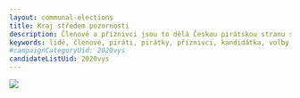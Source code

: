 ```yaml
---
layout: communal-elections
title: Kraj středem pozornosti
description: Členové a příznivci jsou to dělá Českou pirátskou stranu silnou. Seznamte se Piráty na Vysočině.
keywords: lidé, členové, piráti, pirátky, příznivci, kandidátka, volby, krajské, kraj, Vysočina, kandidát, kandidáti, lídr, čelo
#campaignCategoryUid: 2020vys
candidateListUid: 2020vys
---
```


<img src="https://vysocina.pirati.cz/assets/img/volby/2020-vys/kraj-stredem-pozornosti.png"></img>
